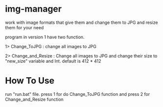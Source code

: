 # img-manager
work with image formats that give them and change them to JPG and resize them for your need

program in version 1 have two function.

1> Change_ToJPG : change all images to JPG

2> Change_and_Resize : Change all images to JPG and change their size to "new_size" variable and Int. default is 412 * 412
# How To Use
run "run.bat" file. press 1 for do Change_ToJPG function and press 2 for Change_and_Resize function
